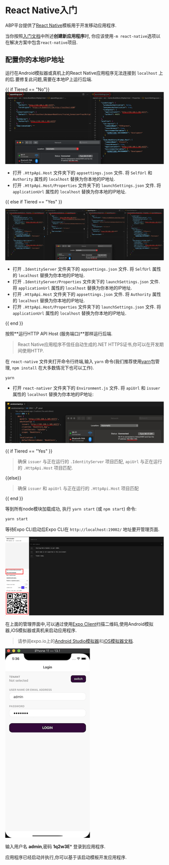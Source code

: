 # React Native入门

ABP平台提供了[React Native](https://reactnative.dev/)模板用于开发移动应用程序.

当你按照[入门文档](Getting-Started.md)中所述**创建新应用程序**时, 你应该使用`-m react-native`选项以在解决方案中包含`react-native`项目.

## 配置你的本地IP地址

运行在Android模拟器或真机上的React Native应用程序无法连接到 `localhost` 上的后.要修复此问题,需要在本地IP上运行后端.

{{ if Tiered == "No"}}
![React Native host project local IP entry](images/rn-host-local-ip.png)

* 打开 `.HttpApi.Host` 文件夹下的 `appsettings.json` 文件. 将  `SelfUrl` 和 `Authority` 属性的 `localhost` 替换为你本地的IP地址.
* 打开 `.HttpApi.Host/Properties` 文件夹下的 `launchSettings.json` 文件. 将 `applicationUrl` 属性的 `localhost` 替换为你本地的IP地址.

{{ else if Tiered == "Yes" }}

![React Native tiered project local IP entry](images/rn-tiered-local-ip.png)

* 打开 `.IdentityServer` 文件夹下的 `appsettings.json` 文件. 将 `SelfUrl` 属性的 `localhost` 替换为你本地的IP地址.
* 打开 `.IdentityServer/Properties` 文件夹下的 `launchSettings.json` 文件. 将 `applicationUrl` 属性的 `localhost` 替换为你本地的IP地址.
* 打开 `.HttpApi.Host` 文件夹下的 `appsettings.json` 文件. 将 `Authority` 属性的 `localhost` 替换为你本地的IP地址.
* 打开 `.HttpApi.Host/Properties` 文件夹下的 `launchSettings.json` 文件. 将 `applicationUrl` 属性的 `localhost` 替换为你本地的IP地址.

{{ end }}

按照**运行HTTP API Host (服务端口)**那样运行后端.

> React Native应用程序不信任自动生成的.NET HTTPS证书,你可以在开发期间使用HTTP.

在 `react-native` 文件夹打开命令行终端,输入 `yarn` 命令(我们推荐使用[yarn](https://yarnpkg.com/)包管理, `npm install` 在大多数情况下也可以工作).

```bash
yarn
```

* 打开 `react-nativer` 文件夹下的 `Environment.js` 文件. 将 `apiUrl` 和 `issuer` 属性的 `localhost` 替换为你本地的IP地址:

![react native environment local IP](images/rn-environment-local-ip.png)

{{ if Tiered == "Yes" }}

> 确保 `issuer` 与正在运行的 `.IdentityServer` 项目匹配, `apiUrl` 与正在运行的 `.HttpApi.Host` 项目匹配.

{{else}}

> 确保 `issuer` 和 `apiUrl` 与正在运行的 `.HttpApi.Host` 项目匹配

{{ end }}

等到所有node模块加载成功,  执行 `yarn start` (或 `npm start`) 命令:

```bash
yarn start
```

等待Expo CLI启动后Expo CLI在 `http://localhost:19002/` 地址要开管理页面.

![expo-interface](images/rn-expo-interface.png)

在上面的管理界面中,可以通过使用[Expo Client](https://expo.io/tools#client)扫描二维码,使用Android模拟器,iOS模拟器或真机来启动应用程序.

> 请参阅expo.io上的[Android Studio模拟器](https://docs.expo.io/workflow/android-simulator/)和[iOS模拟器文档](https://docs.expo.io/workflow/ios-simulator/).

![React Native login screen on iPhone 11](images/rn-login-iphone.png)

输入用户名 **admin**,密码  **1q2w3E*** 登录到应用程序.

应用程序已经启动并执行,你可以基于该启动模板开发应用程序.
